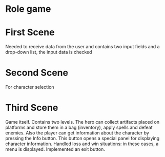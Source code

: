 # Role game

# First Scene
Needed to receive data from the user and contains two input fields and a drop-down list, the input data is checked

# Second Scene
For character selection

# Third Scene

Game itself. Contains two levels. The hero can collect artifacts placed on platforms and store them in a bag (inventory), 
apply spells and defeat enemies. Also the player can get information about the character by pressing the Info button. 
This button opens a special panel for displaying character information. 
Handled loss and win situations: in these cases, a menu is displayed. Implemented an exit button.

